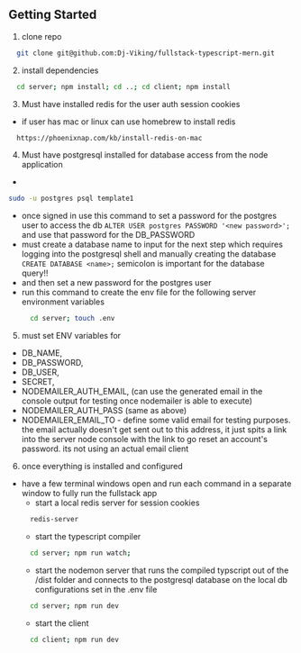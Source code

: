 ## Getting Started
1. clone repo
```sh 
  git clone git@github.com:Dj-Viking/fullstack-typescript-mern.git
```
2. install dependencies
```sh
  cd server; npm install; cd ..; cd client; npm install
```
3. Must have installed redis for the user auth session cookies
  - if user has mac or linux can use homebrew to install redis
```sh
  https://phoenixnap.com/kb/install-redis-on-mac
```
4. Must have postgresql installed for database access from the
node application
  - 
  ```sh 
  sudo -u postgres psql template1
  ```
  - once signed in use this command to set a password for the postgres user to access the db ```ALTER USER postgres PASSWORD '<new password>';``` and use that password for the DB_PASSWORD
  - must create a database name to input for the next step which requires logging into the postgresql shell and manually creating the database ```CREATE DATABASE <name>;``` semicolon is important for the database query!!
  - and then set a new password for the postgres user
  - run this command to create the env file for the following server environment variables
    ```sh
      cd server; touch .env
    ```
5. must set ENV variables for
  - DB_NAME, 
  - DB_PASSWORD, 
  - DB_USER, 
  - SECRET,
  - NODEMAILER_AUTH_EMAIL, (can use the generated email in the console output for testing once nodemailer is able to execute)
  - NODEMAILER_AUTH_PASS (same as above)
  - NODEMAILER_EMAIL_TO - define some valid email for testing purposes. the email actually doesn't get sent out to this address, it just spits a link into the server node console with the link to go reset an account's password. its not using an actual email client


6. once everything is installed and configured
  - have a few terminal windows open and run each command in a separate window to fully run the fullstack app
    * start a local redis server for session cookies
    ```sh
      redis-server
    ```
    * start the typescript compiler
    ```sh
      cd server; npm run watch;
    ```
    * start the nodemon server that runs the compiled typscript 
    out of the /dist folder and connects to the postgresql database on the local db configurations set in the .env file
    ```sh
      cd server; npm run dev
    ```
    * start the client
    ```sh
      cd client; npm run dev
    ```